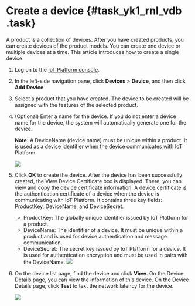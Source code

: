 # Create a device {#task_yk1_rnl_vdb .task}

A product is a collection of devices. After you have created products, you can create devices of the product models. You can create one device or multiple devices at a time. This article introduces how to create a single device.

1.  Log on to the [IoT Platform console](https://partners-intl.console.aliyun.com/#/iot). 
2.  In the left-side navigation pane, click **Devices** \> **Device**, and then click **Add Device** 
3.  Select a product that you have created. The device to be created will be assigned with the features of the selected product. 
4.  \(Optional\) Enter a name for the device. If you do not enter a device name for the device, the system will automatically generate one for the device. 

    **Note:** A DeviceName \(device name\) must be unique within a product. It is used as a device identifier when the device communicates with IoT Platform.

    ![](http://static-aliyun-doc.oss-cn-hangzhou.aliyuncs.com/assets/img/12828/15501132122540_en-US.png)

5.  Click **OK** to create the device. After the device has been successfully created, the View Device Certificate box is displayed. There, you can view and copy the device certificate information. A device certificate is the authentication certificate of a device when the device is communicating with IoT Platform. It contains three key fields: ProductKey, DeviceName, and DeviceSecret.

    -   ProductKey: The globally unique identifier issued by IoT Platform for a product.
    -   DeviceName: The identifier of a device. It must be unique within a product and is used for device authentication and message communication.
    -   DeviceSecret: The secret key issued by IoT Platform for a device. It is used for authentication encryption and must be used in pairs with the DeviceName.
    ![](http://static-aliyun-doc.oss-cn-hangzhou.aliyuncs.com/assets/img/12828/15501132122569_en-US.jpg)

6.  On the device list page, find the device and click **View**. On the Device Details page, you can view the information of this device. On the Device Details page, click **Test** to text the network latency for the device.

    ![](http://static-aliyun-doc.oss-cn-hangzhou.aliyuncs.com/assets/img/12828/155011321233334_en-US.png)



